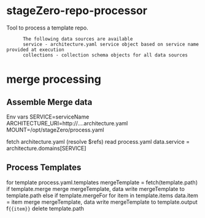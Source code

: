 # stageZero-repo-processor
Tool to process a template repo.

          The following data sources are available
          service - architecture.yaml service object based on service name provided at execution
          collections - collection schema objects for all data sources

# merge processing
## Assemble Merge data 
Env vars
    SERVICE=serviceName 
    ARCHITECTURE_URI=http://....architecture.yaml
    MOUNT=/opt/stageZero/process.yaml

fetch architecture.yaml (resolve $refs)
read process.yaml
data.service = architecture.domains[SERVICE]

## Process Templates
for template process.yaml.templates
    mergeTemplate = fetch(template.path)
    if template.merge
        merge mergeTemplate, data
        write mergeTemplate to template.path
    else if template.mergeFor
        for item in template.items
            data.item = item
            merge mergeTemplate, data
            write mergeTemplate to template.output f`{{item}}`
        delete template.path


